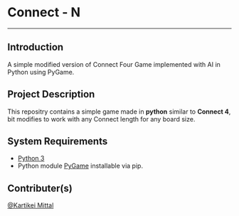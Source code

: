 # Connect - N

<hr>

## Introduction

A simple modified version of Connect Four Game implemented with AI in Python using PyGame.

## Project Description

This repositry contains a simple game made in **python** similar to **Connect 4**, bit modifies to work with any Connect length for any board size.

## System Requirements

* [Python 3](https://www.python.org/)
* Python module [PyGame](https://pypi.org/project/pygame/) installable via pip.

## Contributer(s)

[@Kartikei Mittal](https://github.com/Kartikei-12)

